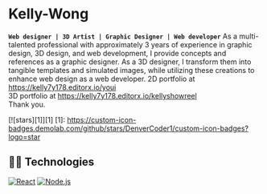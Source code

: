 # Kelly-Wong
**`Web designer | 3D Artist | Graphic Designer | Web developer`**
As a multi-talented professional with approximately 3 years of experience in graphic design, 3D design, and web development, I provide concepts and references as a graphic designer. As a 3D designer, I transform them into tangible templates and simulated images, while utilizing these creations to enhance web design as a web developer.
2D portfolio at https://kelly7y178.editorx.io/youi   
3D portfolio at [https://kelly7y178.editorx.io/kellyshowreel ](https://kelly7y178.editorx.io/kellywshowreel)  
Thank you. 




[![stars][1]][1]
[1]: https://custom-icon-badges.demolab.com/github/stars/DenverCoder1/custom-icon-badges?logo=star

## 👨‍💻 Technologies

[![React](https://custom-icon-badges.demolab.com/badge/-React-218AAB?style=for-the-badge&logo=react&logoColor=white)](https://reactjs.org/)
[![Node.js](https://custom-icon-badges.demolab.com/badge/-Node.js-339933?style=for-the-badge&logo=node.js&logoColor=white)](https://nodejs.org/)

